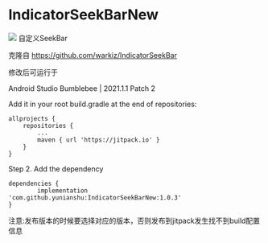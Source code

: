 # IndicatorSeekBarNew
[![](https://jitpack.io/v/yunianshu/IndicatorSeekBarNew.svg)](https://jitpack.io/#yunianshu/IndicatorSeekBarNew)
自定义SeekBar

克隆自 https://github.com/warkiz/IndicatorSeekBar

修改后可运行于

Android Studio Bumblebee | 2021.1.1 Patch 2


Add it in your root build.gradle at the end of repositories:

	allprojects {
		repositories {
			...
			maven { url 'https://jitpack.io' }
		}
	}
Step 2. Add the dependency

	dependencies {
	        implementation 'com.github.yunianshu:IndicatorSeekBarNew:1.0.3'
	}

注意:发布版本的时候要选择对应的版本，否则发布到jitpack发生找不到build配置信息
